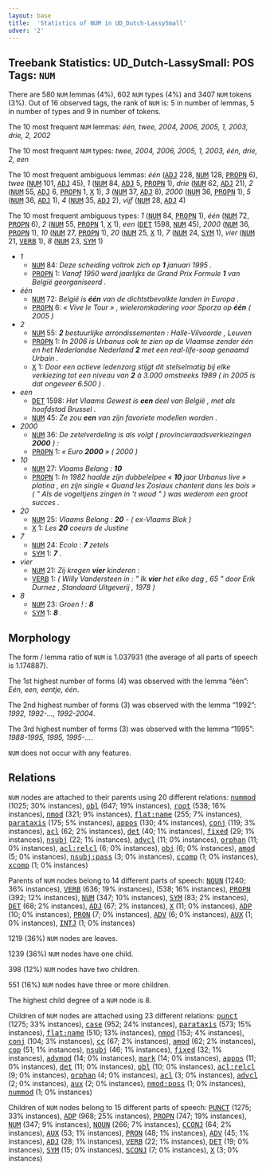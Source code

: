 ```yaml
---
layout: base
title:  'Statistics of NUM in UD_Dutch-LassySmall'
udver: '2'
---
```


## Treebank Statistics: UD_Dutch-LassySmall: POS Tags: `NUM`

There are 580 `NUM` lemmas (4%), 602 `NUM` types (4%) and 3407 `NUM` tokens (3%).
Out of 16 observed tags, the rank of `NUM` is: 5 in number of lemmas, 5 in number of types and 9 in number of tokens.

The 10 most frequent `NUM` lemmas: <em>één, twee, 2004, 2006, 2005, 1, 2003, drie, 2, 2002</em>

The 10 most frequent `NUM` types:  <em>twee, 2004, 2006, 2005, 1, 2003, één, drie, 2, een</em>

The 10 most frequent ambiguous lemmas: <em>één</em> (<tt><a href="nl_lassysmall-pos-ADJ.html">ADJ</a></tt> 228, <tt><a href="nl_lassysmall-pos-NUM.html">NUM</a></tt> 128, <tt><a href="nl_lassysmall-pos-PROPN.html">PROPN</a></tt> 6), <em>twee</em> (<tt><a href="nl_lassysmall-pos-NUM.html">NUM</a></tt> 101, <tt><a href="nl_lassysmall-pos-ADJ.html">ADJ</a></tt> 45), <em>1</em> (<tt><a href="nl_lassysmall-pos-NUM.html">NUM</a></tt> 84, <tt><a href="nl_lassysmall-pos-ADJ.html">ADJ</a></tt> 5, <tt><a href="nl_lassysmall-pos-PROPN.html">PROPN</a></tt> 1), <em>drie</em> (<tt><a href="nl_lassysmall-pos-NUM.html">NUM</a></tt> 62, <tt><a href="nl_lassysmall-pos-ADJ.html">ADJ</a></tt> 21), <em>2</em> (<tt><a href="nl_lassysmall-pos-NUM.html">NUM</a></tt> 55, <tt><a href="nl_lassysmall-pos-ADJ.html">ADJ</a></tt> 6, <tt><a href="nl_lassysmall-pos-PROPN.html">PROPN</a></tt> 1, <tt><a href="nl_lassysmall-pos-X.html">X</a></tt> 1), <em>3</em> (<tt><a href="nl_lassysmall-pos-NUM.html">NUM</a></tt> 37, <tt><a href="nl_lassysmall-pos-ADJ.html">ADJ</a></tt> 8), <em>2000</em> (<tt><a href="nl_lassysmall-pos-NUM.html">NUM</a></tt> 36, <tt><a href="nl_lassysmall-pos-PROPN.html">PROPN</a></tt> 1), <em>5</em> (<tt><a href="nl_lassysmall-pos-NUM.html">NUM</a></tt> 36, <tt><a href="nl_lassysmall-pos-ADJ.html">ADJ</a></tt> 1), <em>4</em> (<tt><a href="nl_lassysmall-pos-NUM.html">NUM</a></tt> 35, <tt><a href="nl_lassysmall-pos-ADJ.html">ADJ</a></tt> 2), <em>vijf</em> (<tt><a href="nl_lassysmall-pos-NUM.html">NUM</a></tt> 28, <tt><a href="nl_lassysmall-pos-ADJ.html">ADJ</a></tt> 4)

The 10 most frequent ambiguous types:  <em>1</em> (<tt><a href="nl_lassysmall-pos-NUM.html">NUM</a></tt> 84, <tt><a href="nl_lassysmall-pos-PROPN.html">PROPN</a></tt> 1), <em>één</em> (<tt><a href="nl_lassysmall-pos-NUM.html">NUM</a></tt> 72, <tt><a href="nl_lassysmall-pos-PROPN.html">PROPN</a></tt> 6), <em>2</em> (<tt><a href="nl_lassysmall-pos-NUM.html">NUM</a></tt> 55, <tt><a href="nl_lassysmall-pos-PROPN.html">PROPN</a></tt> 1, <tt><a href="nl_lassysmall-pos-X.html">X</a></tt> 1), <em>een</em> (<tt><a href="nl_lassysmall-pos-DET.html">DET</a></tt> 1598, <tt><a href="nl_lassysmall-pos-NUM.html">NUM</a></tt> 45), <em>2000</em> (<tt><a href="nl_lassysmall-pos-NUM.html">NUM</a></tt> 36, <tt><a href="nl_lassysmall-pos-PROPN.html">PROPN</a></tt> 1), <em>10</em> (<tt><a href="nl_lassysmall-pos-NUM.html">NUM</a></tt> 27, <tt><a href="nl_lassysmall-pos-PROPN.html">PROPN</a></tt> 1), <em>20</em> (<tt><a href="nl_lassysmall-pos-NUM.html">NUM</a></tt> 25, <tt><a href="nl_lassysmall-pos-X.html">X</a></tt> 1), <em>7</em> (<tt><a href="nl_lassysmall-pos-NUM.html">NUM</a></tt> 24, <tt><a href="nl_lassysmall-pos-SYM.html">SYM</a></tt> 1), <em>vier</em> (<tt><a href="nl_lassysmall-pos-NUM.html">NUM</a></tt> 21, <tt><a href="nl_lassysmall-pos-VERB.html">VERB</a></tt> 1), <em>8</em> (<tt><a href="nl_lassysmall-pos-NUM.html">NUM</a></tt> 23, <tt><a href="nl_lassysmall-pos-SYM.html">SYM</a></tt> 1)


* <em>1</em>
  * <tt><a href="nl_lassysmall-pos-NUM.html">NUM</a></tt> 84: <em>Deze scheiding voltrok zich op <b>1</b> januari 1995 .</em>
  * <tt><a href="nl_lassysmall-pos-PROPN.html">PROPN</a></tt> 1: <em>Vanaf 1950 werd jaarlijks de Grand Prix Formule <b>1</b> van België georganiseerd .</em>
* <em>één</em>
  * <tt><a href="nl_lassysmall-pos-NUM.html">NUM</a></tt> 72: <em>België is <b>één</b> van de dichtstbevolkte landen in Europa .</em>
  * <tt><a href="nl_lassysmall-pos-PROPN.html">PROPN</a></tt> 6: <em>« Vive le Tour » , wieleromkadering voor Sporza op <b>één</b> ( 2005 )</em>
* <em>2</em>
  * <tt><a href="nl_lassysmall-pos-NUM.html">NUM</a></tt> 55: <em><b>2</b> bestuurlijke arrondissementen : Halle-Vilvoorde , Leuven</em>
  * <tt><a href="nl_lassysmall-pos-PROPN.html">PROPN</a></tt> 1: <em>In 2006 is Urbanus ook te zien op de Vlaamse zender één en het Nederlandse Nederland <b>2</b> met een real-life-soap genaamd Urbain .</em>
  * <tt><a href="nl_lassysmall-pos-X.html">X</a></tt> 1: <em>Door een actieve ledenzorg stijgt dit stelselmatig bij elke verkiezing tot een niveau van <b>2</b> à 3.000 omstreeks 1989 ( in 2005 is dat ongeveer 6.500 ) .</em>
* <em>een</em>
  * <tt><a href="nl_lassysmall-pos-DET.html">DET</a></tt> 1598: <em>Het Vlaams Gewest is <b>een</b> deel van België , met als hoofdstad Brussel .</em>
  * <tt><a href="nl_lassysmall-pos-NUM.html">NUM</a></tt> 45: <em>Ze zou <b>een</b> van zijn favoriete modellen worden .</em>
* <em>2000</em>
  * <tt><a href="nl_lassysmall-pos-NUM.html">NUM</a></tt> 36: <em>De zetelverdeling is als volgt ( provincieraadsverkiezingen <b>2000</b> ) :</em>
  * <tt><a href="nl_lassysmall-pos-PROPN.html">PROPN</a></tt> 1: <em>« Euro <b>2000</b> » ( 2000 )</em>
* <em>10</em>
  * <tt><a href="nl_lassysmall-pos-NUM.html">NUM</a></tt> 27: <em>Vlaams Belang : <b>10</b></em>
  * <tt><a href="nl_lassysmall-pos-PROPN.html">PROPN</a></tt> 1: <em>In 1982 haalde zijn dubbelelpee « <b>10</b> jaar Urbanus live » platina , en zijn single « Quand les Zosiaux chantent dans les bois » ( " Als de vogeltjens zingen in 't woud " ) was wederom een groot succes .</em>
* <em>20</em>
  * <tt><a href="nl_lassysmall-pos-NUM.html">NUM</a></tt> 25: <em>Vlaams Belang : <b>20</b> - ( ex-Vlaams Blok )</em>
  * <tt><a href="nl_lassysmall-pos-X.html">X</a></tt> 1: <em>Les <b>20</b> coeurs de Justine</em>
* <em>7</em>
  * <tt><a href="nl_lassysmall-pos-NUM.html">NUM</a></tt> 24: <em>Ecolo : <b>7</b> zetels</em>
  * <tt><a href="nl_lassysmall-pos-SYM.html">SYM</a></tt> 1: <em><b>7</b> .</em>
* <em>vier</em>
  * <tt><a href="nl_lassysmall-pos-NUM.html">NUM</a></tt> 21: <em>Zij kregen <b>vier</b> kinderen :</em>
  * <tt><a href="nl_lassysmall-pos-VERB.html">VERB</a></tt> 1: <em>( Willy Vandersteen in : " Ik <b>vier</b> het elke dag , 65 " door Erik Durnez , Standaard Uitgeverij , 1978 )</em>
* <em>8</em>
  * <tt><a href="nl_lassysmall-pos-NUM.html">NUM</a></tt> 23: <em>Groen ! : <b>8</b></em>
  * <tt><a href="nl_lassysmall-pos-SYM.html">SYM</a></tt> 1: <em><b>8</b> .</em>

## Morphology

The form / lemma ratio of `NUM` is 1.037931 (the average of all parts of speech is 1.174887).

The 1st highest number of forms (4) was observed with the lemma “één”: <em>Eén, een, eentje, één</em>.

The 2nd highest number of forms (3) was observed with the lemma “1992”: <em>1992, 1992-..., 1992-2004</em>.

The 3rd highest number of forms (3) was observed with the lemma “1995”: <em>1988-1995, 1995, 1995-...</em>.

`NUM` does not occur with any features.


## Relations

`NUM` nodes are attached to their parents using 20 different relations: <tt><a href="nl_lassysmall-dep-nummod.html">nummod</a></tt> (1025; 30% instances), <tt><a href="nl_lassysmall-dep-obl.html">obl</a></tt> (647; 19% instances), <tt><a href="nl_lassysmall-dep-root.html">root</a></tt> (538; 16% instances), <tt><a href="nl_lassysmall-dep-nmod.html">nmod</a></tt> (321; 9% instances), <tt><a href="nl_lassysmall-dep-flat-name.html">flat:name</a></tt> (255; 7% instances), <tt><a href="nl_lassysmall-dep-parataxis.html">parataxis</a></tt> (175; 5% instances), <tt><a href="nl_lassysmall-dep-appos.html">appos</a></tt> (130; 4% instances), <tt><a href="nl_lassysmall-dep-conj.html">conj</a></tt> (119; 3% instances), <tt><a href="nl_lassysmall-dep-acl.html">acl</a></tt> (62; 2% instances), <tt><a href="nl_lassysmall-dep-det.html">det</a></tt> (40; 1% instances), <tt><a href="nl_lassysmall-dep-fixed.html">fixed</a></tt> (29; 1% instances), <tt><a href="nl_lassysmall-dep-nsubj.html">nsubj</a></tt> (22; 1% instances), <tt><a href="nl_lassysmall-dep-advcl.html">advcl</a></tt> (11; 0% instances), <tt><a href="nl_lassysmall-dep-orphan.html">orphan</a></tt> (11; 0% instances), <tt><a href="nl_lassysmall-dep-acl-relcl.html">acl:relcl</a></tt> (6; 0% instances), <tt><a href="nl_lassysmall-dep-obj.html">obj</a></tt> (6; 0% instances), <tt><a href="nl_lassysmall-dep-amod.html">amod</a></tt> (5; 0% instances), <tt><a href="nl_lassysmall-dep-nsubj-pass.html">nsubj:pass</a></tt> (3; 0% instances), <tt><a href="nl_lassysmall-dep-ccomp.html">ccomp</a></tt> (1; 0% instances), <tt><a href="nl_lassysmall-dep-xcomp.html">xcomp</a></tt> (1; 0% instances)

Parents of `NUM` nodes belong to 14 different parts of speech: <tt><a href="nl_lassysmall-pos-NOUN.html">NOUN</a></tt> (1240; 36% instances), <tt><a href="nl_lassysmall-pos-VERB.html">VERB</a></tt> (636; 19% instances),  (538; 16% instances), <tt><a href="nl_lassysmall-pos-PROPN.html">PROPN</a></tt> (392; 12% instances), <tt><a href="nl_lassysmall-pos-NUM.html">NUM</a></tt> (347; 10% instances), <tt><a href="nl_lassysmall-pos-SYM.html">SYM</a></tt> (83; 2% instances), <tt><a href="nl_lassysmall-pos-DET.html">DET</a></tt> (68; 2% instances), <tt><a href="nl_lassysmall-pos-ADJ.html">ADJ</a></tt> (67; 2% instances), <tt><a href="nl_lassysmall-pos-X.html">X</a></tt> (11; 0% instances), <tt><a href="nl_lassysmall-pos-ADP.html">ADP</a></tt> (10; 0% instances), <tt><a href="nl_lassysmall-pos-PRON.html">PRON</a></tt> (7; 0% instances), <tt><a href="nl_lassysmall-pos-ADV.html">ADV</a></tt> (6; 0% instances), <tt><a href="nl_lassysmall-pos-AUX.html">AUX</a></tt> (1; 0% instances), <tt><a href="nl_lassysmall-pos-INTJ.html">INTJ</a></tt> (1; 0% instances)

1219 (36%) `NUM` nodes are leaves.

1239 (36%) `NUM` nodes have one child.

398 (12%) `NUM` nodes have two children.

551 (16%) `NUM` nodes have three or more children.

The highest child degree of a `NUM` node is 8.

Children of `NUM` nodes are attached using 23 different relations: <tt><a href="nl_lassysmall-dep-punct.html">punct</a></tt> (1275; 33% instances), <tt><a href="nl_lassysmall-dep-case.html">case</a></tt> (952; 24% instances), <tt><a href="nl_lassysmall-dep-parataxis.html">parataxis</a></tt> (573; 15% instances), <tt><a href="nl_lassysmall-dep-flat-name.html">flat:name</a></tt> (510; 13% instances), <tt><a href="nl_lassysmall-dep-nmod.html">nmod</a></tt> (153; 4% instances), <tt><a href="nl_lassysmall-dep-conj.html">conj</a></tt> (104; 3% instances), <tt><a href="nl_lassysmall-dep-cc.html">cc</a></tt> (67; 2% instances), <tt><a href="nl_lassysmall-dep-amod.html">amod</a></tt> (62; 2% instances), <tt><a href="nl_lassysmall-dep-cop.html">cop</a></tt> (51; 1% instances), <tt><a href="nl_lassysmall-dep-nsubj.html">nsubj</a></tt> (46; 1% instances), <tt><a href="nl_lassysmall-dep-fixed.html">fixed</a></tt> (32; 1% instances), <tt><a href="nl_lassysmall-dep-advmod.html">advmod</a></tt> (14; 0% instances), <tt><a href="nl_lassysmall-dep-mark.html">mark</a></tt> (14; 0% instances), <tt><a href="nl_lassysmall-dep-appos.html">appos</a></tt> (11; 0% instances), <tt><a href="nl_lassysmall-dep-det.html">det</a></tt> (11; 0% instances), <tt><a href="nl_lassysmall-dep-obl.html">obl</a></tt> (10; 0% instances), <tt><a href="nl_lassysmall-dep-acl-relcl.html">acl:relcl</a></tt> (9; 0% instances), <tt><a href="nl_lassysmall-dep-orphan.html">orphan</a></tt> (4; 0% instances), <tt><a href="nl_lassysmall-dep-acl.html">acl</a></tt> (3; 0% instances), <tt><a href="nl_lassysmall-dep-advcl.html">advcl</a></tt> (2; 0% instances), <tt><a href="nl_lassysmall-dep-aux.html">aux</a></tt> (2; 0% instances), <tt><a href="nl_lassysmall-dep-nmod-poss.html">nmod:poss</a></tt> (1; 0% instances), <tt><a href="nl_lassysmall-dep-nummod.html">nummod</a></tt> (1; 0% instances)

Children of `NUM` nodes belong to 15 different parts of speech: <tt><a href="nl_lassysmall-pos-PUNCT.html">PUNCT</a></tt> (1275; 33% instances), <tt><a href="nl_lassysmall-pos-ADP.html">ADP</a></tt> (968; 25% instances), <tt><a href="nl_lassysmall-pos-PROPN.html">PROPN</a></tt> (747; 19% instances), <tt><a href="nl_lassysmall-pos-NUM.html">NUM</a></tt> (347; 9% instances), <tt><a href="nl_lassysmall-pos-NOUN.html">NOUN</a></tt> (266; 7% instances), <tt><a href="nl_lassysmall-pos-CCONJ.html">CCONJ</a></tt> (64; 2% instances), <tt><a href="nl_lassysmall-pos-AUX.html">AUX</a></tt> (53; 1% instances), <tt><a href="nl_lassysmall-pos-PRON.html">PRON</a></tt> (48; 1% instances), <tt><a href="nl_lassysmall-pos-ADV.html">ADV</a></tt> (45; 1% instances), <tt><a href="nl_lassysmall-pos-ADJ.html">ADJ</a></tt> (28; 1% instances), <tt><a href="nl_lassysmall-pos-VERB.html">VERB</a></tt> (22; 1% instances), <tt><a href="nl_lassysmall-pos-DET.html">DET</a></tt> (19; 0% instances), <tt><a href="nl_lassysmall-pos-SYM.html">SYM</a></tt> (15; 0% instances), <tt><a href="nl_lassysmall-pos-SCONJ.html">SCONJ</a></tt> (7; 0% instances), <tt><a href="nl_lassysmall-pos-X.html">X</a></tt> (3; 0% instances)

